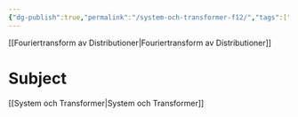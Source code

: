 ```yaml
---
{"dg-publish":true,"permalink":"/system-och-transformer-f12/","tags":["föreläsning","systemochtransformer"]}
---
```


[[Fouriertransform av Distributioner\|Fouriertransform av Distributioner]]


# Subject
[[System och Transformer\|System och Transformer]]
